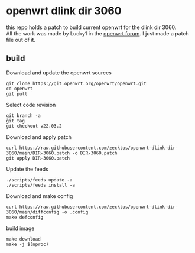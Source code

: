 # openwrt dlink dir 3060
this repo holds a patch to build current openwrt for the dlink dir 3060.  
All the work was made by Lucky1 in the [openwrt forum](https://forum.openwrt.org/t/adding-openwrt-support-for-dir-3060/94335/42). I just made a patch file out of it.  

## build
Download and update the openwrt sources
```
git clone https://git.openwrt.org/openwrt/openwrt.git
cd openwrt
git pull
 ```
Select code revision
```
git branch -a
git tag
git checkout v22.03.2
```
Download and apply patch
```
curl https://raw.githubusercontent.com/zecktos/openwrt-dlink-dir-3060/main/DIR-3060.patch -o DIR-3060.patch
git apply DIR-3060.patch
```
Update the feeds
```
./scripts/feeds update -a
./scripts/feeds install -a
```
Download and make config
```
curl https://raw.githubusercontent.com/zecktos/openwrt-dlink-dir-3060/main/diffconfig -o .config
make defconfig
```
build image

```
make download
make -j $(nproc)
```
